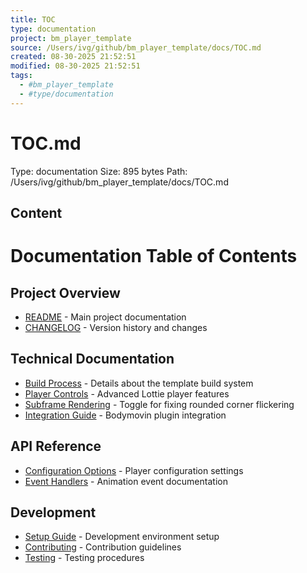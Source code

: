 ```yaml
---
title: TOC
type: documentation
project: bm_player_template
source: /Users/ivg/github/bm_player_template/docs/TOC.md
created: 08-30-2025 21:52:51
modified: 08-30-2025 21:52:51
tags:
  - #bm_player_template
  - #type/documentation
---
```


# TOC.md

Type: documentation
Size: 895 bytes
Path: /Users/ivg/github/bm_player_template/docs/TOC.md

## Content

# Documentation Table of Contents

## Project Overview
- [README](../README.md) - Main project documentation
- [CHANGELOG](../CHANGELOG.md) - Version history and changes

## Technical Documentation
- [Build Process](build-process.md) - Details about the template build system
- [Player Controls](player-controls.md) - Advanced Lottie player features
- [Subframe Rendering](subframe-rendering.md) - Toggle for fixing rounded corner flickering
- [Integration Guide](integration-guide.md) - Bodymovin plugin integration

## API Reference
- [Configuration Options](api/configuration.md) - Player configuration settings
- [Event Handlers](api/events.md) - Animation event documentation

## Development
- [Setup Guide](development/setup.md) - Development environment setup
- [Contributing](development/contributing.md) - Contribution guidelines
- [Testing](development/testing.md) - Testing procedures